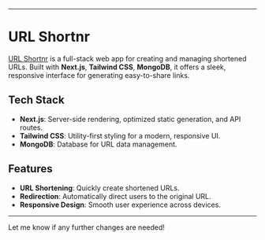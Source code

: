 
---

# URL Shortnr

[URL Shortnr](https://urlshortnr.vercel.app/) is a full-stack web app for creating and managing shortened URLs. Built with **Next.js**, **Tailwind CSS**, **MongoDB**, it offers a sleek, responsive interface for generating easy-to-share links.

## Tech Stack

- **Next.js**: Server-side rendering, optimized static generation, and API routes.
- **Tailwind CSS**: Utility-first styling for a modern, responsive UI.
- **MongoDB**: Database for URL data management.

## Features

- **URL Shortening**: Quickly create shortened URLs.
- **Redirection**: Automatically direct users to the original URL.
- **Responsive Design**: Smooth user experience across devices.


---

Let me know if any further changes are needed!